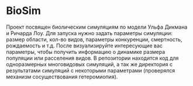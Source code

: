 # BioSim
Проект посвящен биолическим симуляциям по модели Ульфа Дикмана и Ричарда Лоу. Для запуска нужно задать параметры симуляции: размер области, кол-во видов, параметры конкуренции, смертность, рождаемость и т.д.
После визуализируйте интересующие вас параметры, чтобы получить информацию о динамике размера популяции или расселения видов. В репозитории находится код для одноразмерных многовидовых симуляций, а так же директория с результатами симуляций с некоторыми параметрами (проверялся механизм сосуществования гетеромиопия).
